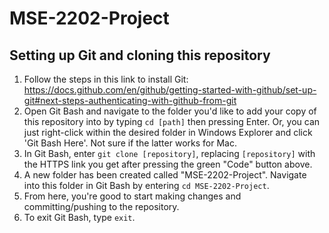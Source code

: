 # MSE-2202-Project

## Setting up Git and cloning this repository

1. Follow the steps in this link to install Git: https://docs.github.com/en/github/getting-started-with-github/set-up-git#next-steps-authenticating-with-github-from-git
2. Open Git Bash and navigate to the folder you'd like to add your copy of this repository into by typing `cd [path]` then pressing Enter. Or, you can just right-click within the desired folder in Windows Explorer and click 'Git Bash Here'. Not sure if the latter works for Mac.
3. In Git Bash, enter `git clone [repository]`, replacing `[repository]` with the HTTPS link you get after pressing the green "Code" button above.
4. A new folder has been created called "MSE-2202-Project". Navigate into this folder in Git Bash by entering `cd MSE-2202-Project`.
6. From here, you're good to start making changes and committing/pushing to the repository.
7. To exit Git Bash, type `exit`.
